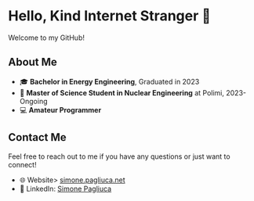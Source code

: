# Hello, Kind Internet Stranger 👋

Welcome to my GitHub!

## About Me
- 🎓 **Bachelor in Energy Engineering**, Graduated in 2023
- 🔬 **Master of Science Student in Nuclear Engineering** at Polimi, 2023-Ongoing
- 💻 **Amateur Programmer**

## Contact Me
Feel free to reach out to me if you have any questions or just want to connect!
- 🌐 Website> [simone.pagliuca.net](https://simone.pagliuca.net)
- 🔗 LinkedIn: [Simone Pagliuca](https://www.linkedin.com/in/simone-pagliuca/)
